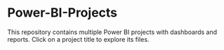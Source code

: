 # Power-BI-Projects
This repository contains multiple Power BI projects with dashboards and reports. Click on a project title to explore its files.
